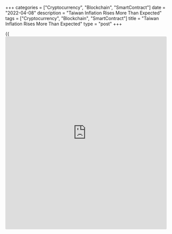 +++
categories = ["Cryptocurrency", "Blockchain", "SmartContract"]
date = "2022-04-08"
description = "Taiwan Inflation Rises More Than Expected"
tags = ["Cryptocurrency", "Blockchain", "SmartContract"]
title = "Taiwan Inflation Rises More Than Expected"
type = "post"
+++

{{<iframe id="large-banner" src="https://www.bounty.group/#slide=16.0" width="100%" height="600" scrolling="no" style="border: 0px solid rgb(216, 221, 230); border-radius: 3px;">}}

Taiwan's consumer price inflation increased more than expected in March,
data released by the Directorate General of Budget, Accounting &
Statistics showed on Friday.

Consumer prices rose 3.27 percent year-on-year in March, following a
2.34 percent increase in February. Economists had forecast a 2.9 percent
inflation.

Inflation was mainly because of rise in vegetables prices by 24.35
percent, due to cold snap and a relatively lower comparison base.

The indexes for fuels and lubricants grew 19.20 percent, driven by the
rise in the international oil price.

Excluding fruits, vegetables and energy, core consumer prices rose 2.47
percent in March.

On a monthly basis, the consumer price index rose 0.31 percent in March.
The core CPI increased 0.19 percent.

In the first quarter, inflation was 2.81 percent and core CPI rose 2.18
percent.

Data showed that the wholesale prices rose 3.99 percent monthly and
gained 13.89 percent annually in March.

In the first quarter, wholesale prices increased 12.38 percent.

The producer price index for domestically produced products grew 3.43
percent monthly and 11.67 percent from a year ago.

For comments and feedback [contact](https://www.playgroundfx.com/contact/): editorial@rtt[news](https://www.letsplayfx.com/blog/forex-news-website/).com

[Economic News][1]

 **What parts of the world are seeing the best (and worst) economic
performances lately? Click[here][2] to check out our [Econ Scorecard][2]
and find out! See up-to-the-moment [ranking](https://www.playgroundfx.com/blog/crypto-exchange-ranking/)s for the best and worst
performers in [GDP][3], [unemployment rate][4], [inflation][5] and much
more.**

   1. www.rtt[news](https://www.letsplayfx.com/blog/forex-news-website/).com/Content/EconomicNews.aspx
   2. www.rtt[news](https://www.letsplayfx.com/blog/forex-news-website/).com/economic-scorecard/world-rank/retail-sales/highest-performance.aspx
   3. www.rtt[news](https://www.letsplayfx.com/blog/forex-news-website/).com/economic-scorecard/world-rank/GDP/highest-performance.aspx
   4. www.rtt[news](https://www.letsplayfx.com/blog/forex-news-website/).com/economic-scorecard/world-rank/unemployment-rate/lowest-performance.aspx
   5. www.rtt[news](https://www.letsplayfx.com/blog/forex-news-website/).com/economic-scorecard/world-rank/CPI/highest-performance.aspx